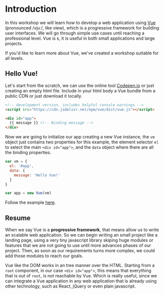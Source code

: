 # Introduction 

In this workshop we will learn how to develop a web application using [Vue](https://vuejs.org) (pronounced /vjuː/, like view), which is a progressive framework for building user interfaces. We will go through simple use cases until reaching a professional level. Vue is s, it is useful in both small applications and large projects.

If you'd like to learn more about Vue, we've created a workshop suitable for all levels.

## Hello Vue!

Let's start from the scratch, we can use the online tool [Codepen.io](https://codepen.io/) or just creating an empty html file. Include in your html body a Vue bundle from a public CDN or just download it locally.

```html
<!-- development version, includes helpful console warnings -->
<script src="https://cdn.jsdelivr.net/npm/vue/dist/vue.js"></script>
```

```html
<div id="app">
  {{ message }} <!-- Binding message -->
</div>
```

Now we are going to initialize our app creating a new Vue instance, the `vm` object just contains two properties for this example, the element selector `el` to select the main `<div id="app">`, and the `data` object where there are all the binding properties.

```javascript
var vm = {
  el: '#app',
  data: {
    message: 'Hello Vue!'
  }
}

var app = new Vue(vm)
```

Follow the example [here](./Application/example-1.html).

## Resume

When we say Vue is a **progressive framework**, that means allow us to write an scalable web application. So we can begin writing an small project like a landing page, using a very tiny javascript library skiping huge modules or features that we are not going to use until more advances phases of our project. Then, as soon as our requirements turns more complex, we could add those modules to reach our goals.

Vue like the DOM works in an tree manner over the HTML. Starting from a `root` component, in our case `<div id="app">`, this means that everything that is out of `root`, is not reachable by Vue. Which is really useful, since we can integrate a Vue application in any web application that is already using other technology, such as React, jQuery or even plain javascript.
